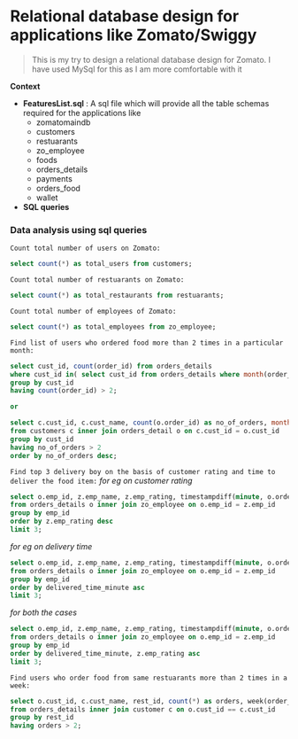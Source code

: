 # Relational database design for applications like Zomato/Swiggy

> This is my try to design a relational database design for Zomato. I have used MySql for this as I am more comfortable with it

**Context**

- **FeaturesList.sql** : A sql file which will provide all the table schemas required for the applications like
    - zomatomaindb
    - customers
    - restuarants
    - zo_employee
    - foods
    - orders_details
    - payments
    - orders_food
    - wallet
- **SQL queries**


### Data analysis using sql queries

`Count total number of users on Zomato:` 
```sql
select count(*) as total_users from customers;
```
`Count total number of restuarants on Zomato:`
```sql
select count(*) as total_restaurants from restuarants;
```
`Count total number of employees of Zomato:`
```sql
select count(*) as total_employees from zo_employee;
```
`Find list of users who ordered food more than 2 times in a particular month:`
```sql
select cust_id, count(order_id) from orders_details
where cust_id in( select cust_id from orders_details where month(order_time) == 4)
group by cust_id
having count(order_id) > 2;

or

select c.cust_id, c.cust_name, count(o.order_id) as no_of_orders, month(o.order_time)
from customers c inner join orders_detail o on c.cust_id = o.cust_id
group by cust_id
having no_of_orders > 2
order by no_of_orders desc;
```

`Find top 3 delivery boy on the basis of customer rating and time to deliver the food item:`
*for eg on customer rating*
```sql
select o.emp_id, z.emp_name, z.emp_rating, timestampdiff(minute, o.order_time,o.delivered_time) as delivered_time_minute
from orders_details o inner join zo_employee on o.emp_id = z.emp_id
group by emp_id
order by z.emp_rating desc
limit 3;
```
*for eg on delivery time*
```sql
select o.emp_id, z.emp_name, z.emp_rating, timestampdiff(minute, o.order_time,o.delivered_time) as delivered_time_minute
from orders_details o inner join zo_employee on o.emp_id = z.emp_id
group by emp_id
order by delivered_time_minute asc
limit 3;
```
*for both the cases*
```sql
select o.emp_id, z.emp_name, z.emp_rating, timestampdiff(minute, o.order_time,o.delivered_time) as delivered_time_minute
from orders_details o inner join zo_employee on o.emp_id = z.emp_id
group by emp_id
order by delivered_time_minute, z.emp_rating asc
limit 3;
```
`Find users who order food from same restuarants more than 2 times in a week:`
```sql
select o.cust_id, c.cust_name, rest_id, count(*) as orders, week(order_time)
from orders_details inner join customer c on o.cust_id == c.cust_id
group by rest_id
having orders > 2;
```

